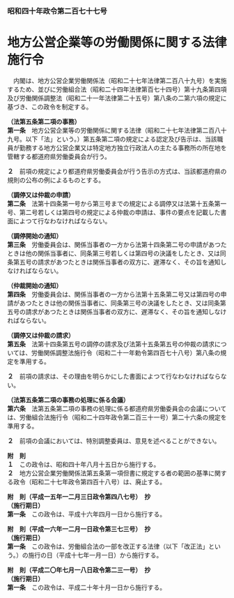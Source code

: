 ### 昭和四十年政令第二百七十七号  
# 地方公営企業等の労働関係に関する法律施行令  
　内閣は、地方公営企業労働関係法（昭和二十七年法律第二百八十九号）を実施するため、並びに労働組合法（昭和二十四年法律第百七十四号）第十九条第四項及び労働関係調整法（昭和二十一年法律第二十五号）第八条の二第六項の規定に基づき、この政令を制定する。  
  
**（法第五条第二項の事務）**  
**第一条**　地方公営企業等の労働関係に関する法律（昭和二十七年法律第二百八十九号。以下「法」という。）第五条第二項の規定による認定及び告示は、当該職員が勤務する地方公営企業又は特定地方独立行政法人の主たる事務所の所在地を管轄する都道府県労働委員会が行う。  
  
**２**　前項の規定により都道府県労働委員会が行う告示の方式は、当該都道府県の規則の公布の例によるものとする。  
  
**（調停又は仲裁の申請）**  
**第二条**　法第十四条第一号から第三号までの規定による調停又は法第十五条第一号、第二号若しくは第四号の規定による仲裁の申請は、事件の要点を記載した書面によつて行なわなければならない。  
  
**（調停開始の通知）**  
**第三条**　労働委員会は、関係当事者の一方から法第十四条第二号の申請があつたときは他の関係当事者に、同条第三号若しくは第四号の決議をしたとき、又は同条第五号の請求があつたときは関係当事者の双方に、遅滞なく、その旨を通知しなければならない。  
  
**（仲裁開始の通知）**  
**第四条**　労働委員会は、関係当事者の一方から法第十五条第二号又は第四号の申請があつたときは他の関係当事者に、同条第三号の決議をしたとき、又は同条第五号の請求があつたときは関係当事者の双方に、遅滞なく、その旨を通知しなければならない。  
  
**（調停又は仲裁の請求）**  
**第五条**　法第十四条第五号の調停の請求及び法第十五条第五号の仲裁の請求については、労働関係調整法施行令（昭和二十一年勅令第四百七十八号）第八条の規定を準用する。  
  
**２**　前項の請求は、その理由を明らかにした書面によつて行なわなければならない。  
  
**（法第五条第二項の事務の処理に係る会議）**  
**第六条**　法第五条第二項の事務の処理に係る都道府県労働委員会の会議については、労働組合法施行令（昭和二十四年政令第二百三十一号）第二十六条の規定を準用する。  
  
**２**　前項の会議においては、特別調整委員は、意見を述べることができない。  
  
**附　則**  
**１**　この政令は、昭和四十年八月十五日から施行する。  
**２**　地方公営企業労働関係法第五条第一項但書に規定する者の範囲の基準に関する政令（昭和二十七年政令第四百十八号）は、廃止する。  
  
**附　則（平成一五年一二月三日政令第四八七号）　抄**  
**（施行期日）**  
**第一条**　この政令は、平成十六年四月一日から施行する。  
  
**附　則（平成一六年一二月一日政令第三七三号）　抄**  
**（施行期日）**  
**第一条**　この政令は、労働組合法の一部を改正する法律（以下「改正法」という。）の施行の日（平成十七年一月一日）から施行する。  
  
**附　則（平成二〇年七月一八日政令第二三一号）　抄**  
**（施行期日）**  
**第一条**　この政令は、平成二十年十月一日から施行する。  
  
